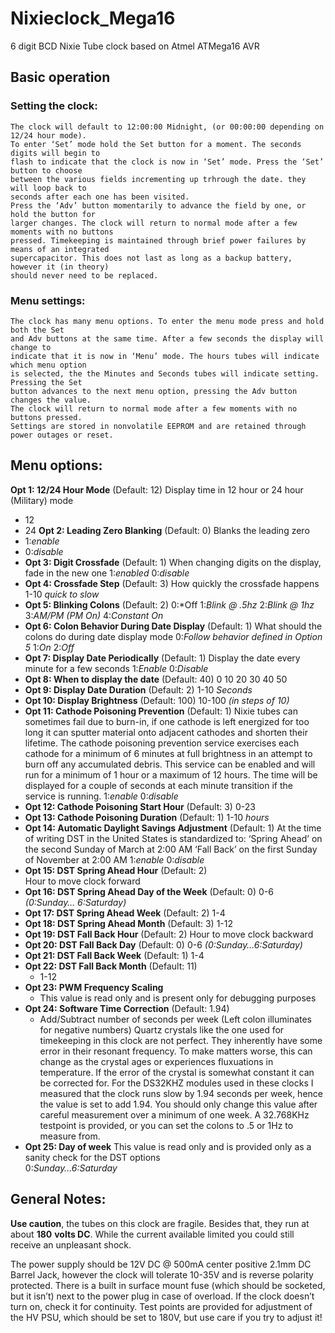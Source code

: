 # Nixieclock_Mega16
6 digit BCD Nixie Tube clock based on Atmel ATMega16 AVR
## Basic operation
### Setting the clock:
	The clock will default to 12:00:00 Midnight, (or 00:00:00 depending on 12/24 hour mode). 
	To enter ‘Set’ mode hold the Set button for a moment. The seconds digits will begin to 
	flash to indicate that the clock is now in ‘Set’ mode. Press the ‘Set’ button to choose 
	between the various fields incrementing up trhrough the date. they will loop back to 
	seconds after each one has been visited. 
	Press the ‘Adv’ button momentarily to advance the field by one, or hold the button for 
	larger changes. The clock will return to normal mode after a few moments with no buttons 
	pressed. Timekeeping is maintained through brief power failures by means of an integrated 
	supercapacitor. This does not last as long as a backup battery, however it (in theory) 
	should never need to be replaced.

### Menu settings:
	The clock has many menu options. To enter the menu mode press and hold both the Set 
	and Adv buttons at the same time. After a few seconds the display will change to 
	indicate that it is now in ‘Menu’ mode. The hours tubes will indicate which menu option 
	is selected, the the Minutes and Seconds tubes will indicate setting. Pressing the Set 
	button advances to the next menu option, pressing the Adv button changes the value. 
	The clock will return to normal mode after a few moments with no buttons pressed. 
	Settings are stored in nonvolatile EEPROM and are retained through power outages or reset.

## Menu options:
**Opt 1: 	12/24 Hour Mode**	 (Default: 12)
Display time in 12 hour or 24 hour (Military) mode
 * 12
 * 24
**Opt 2: 	Leading Zero Blanking**	 (Default: 0)
Blanks the leading zero
 * 1:*enable*
 * 0:*disable*
* **Opt 3:  Digit Crossfade**		(Default: 1)
	When changing digits on the display, fade in the new one
		1:*enabled*
		0:*disable*
* **Opt 4:  Crossfade Step**		(Default: 3)
	How quickly the crossfade happens
		1-10 *quick to slow*
* **Opt 5:  Blinking Colons** 		(Default: 2)
		0:*Off
		1:*Blink @ .5hz*
		2:*Blink @ 1hz*
		3:*AM/PM (PM On)*
		4:*Constant On*
* **Opt 6:  Colon Behavior During Date Display**	(Default: 1)
	What should the colons do during date display mode
		0:*Follow behavior defined in Option 5*
		1:*On*
		2:*Off*
* **Opt 7:  Display Date Periodically**			(Default: 1)
	Display the date every minute for a few seconds
		1:*Enable*
		0:*Disable*
* **Opt 8:  When to display the date**		(Default: 40)
		0
		10
		20
		30
		40
		50
* **Opt 9:   Display Date Duration**			(Default: 2)
		1-10	*Seconds*
* **Opt 10: Display Brightness**			(Default: 100)
		10-100  *(in steps of 10)*
* **Opt 11: Cathode Poisoning Prevention**		(Default: 1)
	Nixie tubes can sometimes fail due to burn-in, if one cathode 
	is left energized for too long it can sputter 	material onto 
	adjacent cathodes and shorten their lifetime. The cathode 
	poisoning prevention service exercises each cathode for a 
	minimum of 6 minutes at full brightness in an attempt to 
	burn off any accumulated debris. This service can be enabled 
	and will run for a minimum of 1 hour or a maximum of 12 hours. 
	The time will be displayed for a couple of seconds at each 
	minute transition if the service is running.
		1:*enable*
		0:*disable*
* **Opt 12: Cathode Poisoning Start Hour**		(Default: 3)
		0-23
* **Opt 13: Cathode Poisoning Duration**		(Default: 1)
		1-10 *hours*
* **Opt 14: Automatic Daylight Savings Adjustment**	(Default: 1)
	At the time of writing DST in the United States is standardized to:
	‘Spring Ahead’ on the second Sunday of March at 2:00 AM
	‘Fall Back’ on the first Sunday of November at 2:00 AM
		1:*enable*
		0:*disable*
* **Opt 15: DST Spring Ahead Hour**			(Default: 2)	
	Hour to move clock forward
* **Opt 16: DST Spring Ahead Day of the Week**	(Default: 0)
		0-6 	*(0:Sunday… 6:Saturday)*
* **Opt 17: DST Spring Ahead Week**			(Default: 2)
		1-4
* **Opt 18: DST Spring Ahead Month**		(Default: 3)
		1-12
* **Opt 19: DST Fall Back Hour**			(Default: 2)
	Hour to move clock backward
* **Opt 20: DST Fall Back Day**			(Default: 0)
		0-6 	*(0:Sunday…6:Saturday)*
* **Opt 21: DST Fall Back Week**			(Default: 1)
		1-4
* **Opt 22: DST Fall Back Month**			(Default: 11)
	* 1-12
* **Opt 23: PWM Frequency Scaling**		
	* This value is read only and is present only for debugging purposes
* **Opt 24: Software Time Correction**		(Default: 1.94)
	* Add/Subtract number of seconds per week
	(Left colon illuminates for negative numbers)
	Quartz crystals like the one used for timekeeping in this clock are not 
	perfect. They inherently have some error in their resonant frequency. 
	To make matters worse, this can change as the crystal ages or experiences 
	fluxuations in temperature. If the error of the crystal is somewhat 
	constant it can be corrected for. For the DS32KHZ modules used in these 
	clocks I measured that the clock runs slow by 1.94 seconds per week, hence 
	the value is set to add 1.94. You should only change this value after 
	careful measurement over a minimum of one week. A 32.768KHz testpoint is 
	provided, or you can set the colons to .5 or 1Hz to measure from.
* **Opt 25: Day of week**
	This value is read only and is provided only as a sanity check for the DST options 			
		0:*Sunday…6:Saturday*

## General Notes:
**Use caution**, the tubes on this clock are fragile. Besides that, they run at about **180**
**volts DC**. While the current available limited you could still receive an unpleasant shock.

The power supply should be 12V DC @ 500mA center positive 2.1mm DC Barrel Jack, 
however the clock will tolerate 10-35V and is reverse polarity protected. There is a 
built in surface mount fuse (which should be socketed, but it isn’t) next to the power 
plug in case of overload. If the clock doesn’t turn on, check it for continuity. Test 
points are provided for adjustment of the HV PSU, which should be set to 180V, but use 
care if you try to adjust it!
